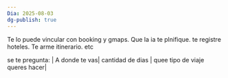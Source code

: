 ```yaml
---
Dia: 2025-08-03
dg-publish: true
---
```

Te lo puede vincular con booking y gmaps. Que la ia te plnifique. te registre hoteles. Te arme itinerario. etc

se te pregunta:
| A donde te vas| cantidad de dias | quee tipo de viaje queres hacer|

